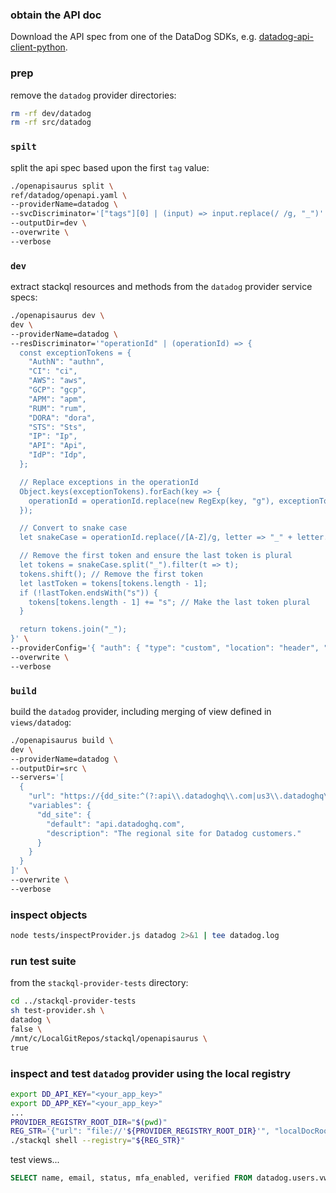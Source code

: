 ### obtain the API doc

Download the API spec from one of the DataDog SDKs, e.g. [datadog-api-client-python](https://github.com/DataDog/datadog-api-client-python/blob/master/.generator/schemas/v2/openapi.yaml).

### prep
remove the `datadog` provider directories:

```bash
rm -rf dev/datadog
rm -rf src/datadog
```

### `spilt`

split the api spec based upon the first `tag` value:

```bash
./openapisaurus split \
ref/datadog/openapi.yaml \
--providerName=datadog \
--svcDiscriminator='["tags"][0] | (input) => input.replace(/ /g, "_")' \
--outputDir=dev \
--overwrite \
--verbose
```

### `dev`

extract stackql resources and methods from the `datadog` provider service specs:

```bash
./openapisaurus dev \
dev \
--providerName=datadog \
--resDiscriminator='"operationId" | (operationId) => {
  const exceptionTokens = {
    "AuthN": "authn",
    "CI": "ci",
    "AWS": "aws",
    "GCP": "gcp",
    "APM": "apm",
    "RUM": "rum",
    "DORA": "dora",
    "STS": "Sts",
    "IP": "Ip",
    "API": "Api",
    "IdP": "Idp",
  };

  // Replace exceptions in the operationId
  Object.keys(exceptionTokens).forEach(key => {
    operationId = operationId.replace(new RegExp(key, "g"), exceptionTokens[key]);
  });

  // Convert to snake case
  let snakeCase = operationId.replace(/[A-Z]/g, letter => "_" + letter.toLowerCase());

  // Remove the first token and ensure the last token is plural
  let tokens = snakeCase.split("_").filter(t => t);
  tokens.shift(); // Remove the first token
  let lastToken = tokens[tokens.length - 1];
  if (!lastToken.endsWith("s")) {
    tokens[tokens.length - 1] += "s"; // Make the last token plural
  }

  return tokens.join("_");
}' \
--providerConfig='{ "auth": { "type": "custom", "location": "header", "name": "DD-API-KEY", "credentialsenvvar": "DD_API_KEY", "successor": { "type": "custom", "location": "header", "name": "DD-APPLICATION-KEY", "credentialsenvvar": "DD_APP_KEY" }}}' \
--overwrite \
--verbose
```

### `build`

build the `datadog` provider, including merging of view defined in `views/datadog`:

```bash
./openapisaurus build \
dev \
--providerName=datadog \
--outputDir=src \
--servers='[
  {
    "url": "https://{dd_site:^(?:api\\.datadoghq\\.com|us3\\.datadoghq\\.com|us5\\.datadoghq\\.com|datadoghq\\.eu|ddog-gov\\.com)$}/",
    "variables": {
      "dd_site": {
        "default": "api.datadoghq.com",
        "description": "The regional site for Datadog customers."
      }
    }
  }
]' \
--overwrite \
--verbose
```
<!-- "api.datadoghq.com",
"us3.datadoghq.com",
"us5.datadoghq.com",
"datadoghq.eu",
"ddog-gov.com" -->

### inspect objects

```bash
node tests/inspectProvider.js datadog 2>&1 | tee datadog.log
```

### run test suite

from the `stackql-provider-tests` directory:

```bash
cd ../stackql-provider-tests
sh test-provider.sh \
datadog \
false \
/mnt/c/LocalGitRepos/stackql/openapisaurus \
true
```

### inspect and test `datadog` provider using the local registry

```bash
export DD_API_KEY="<your_app_key>"
export DD_APP_KEY="<your_app_key>"
...
PROVIDER_REGISTRY_ROOT_DIR="$(pwd)"
REG_STR='{"url": "file://'${PROVIDER_REGISTRY_ROOT_DIR}'", "localDocRoot": "'${PROVIDER_REGISTRY_ROOT_DIR}'", "verifyConfig": {"nopVerify": true}}'
./stackql shell --registry="${REG_STR}"
```

test views...

```sql
SELECT name, email, status, mfa_enabled, verified FROM datadog.users.vw_users WHERE dd_site = 'us3.datadoghq.com'; 
```

